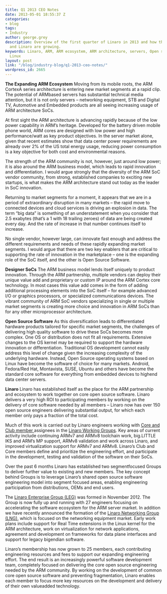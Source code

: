 ```yaml
---
title: Q1 2013 CEO Notes
date: 2013-05-01 18:55:37 Z
categories:
- blog
tags:
- Industry
author: george.grey
description: Overview of the first quarter of Linaro in 2013 and how the ARM ecosystem
  and Linaro are growing.
keywords: Linaro, ARM, ARM ecosystem, ARM architecture, servers, Open source software,
  Linux
layout: post
link: "/blog/industry-blog/q1-2013-ceo-notes/"
wordpress_id: 2665
---
```


**The Expanding ARM Ecosystem**
Moving from its mobile roots, the ARM Cortex­A series architecture is entering new market segments at a rapid clip. The potential of ARM­based servers has substantial technical media attention, but it is not only servers – networking equipment, STB and Digital TV, Automotive and Embedded products are all seeing increasing usage of ARM architecture SoCs.

At first sight the ARM architecture is advancing rapidly because of the low power capability in ARM’s heritage. Developed for the battery driven mobile phone world, ARM cores are designed with low power and high performance/watt as key product objectives. In the server market alone, given that recent estimates show that data center power requirements are already over 2% of the US total energy usage, reducing power consumption is a key objective for both cost and environmental reasons.

The strength of the ARM community is not, however, just around low power; it is also around the ARM business model, which leads to rapid innovation and differentiation. I would argue strongly that the diversity of the ARM SoC vendor community, from strong, established companies to exciting new startups, is what makes the ARM architecture stand out today as the leader in SoC innovation.

Returning to market segments for a moment, it appears that we are in a period of extraordinary disruption in many markets – the rapid move to connected devices and cloud services is driving an explosion in data. The term “big data” is something of an understatement when you consider that 2.5 exabytes (that’s a 1 with 18 trailing zeroes) of data are being created every day. And the rate of increase in that number continues itself to increase.

No single vendor, however large, can innovate fast enough and address the different requirements and needs of these rapidly expanding market segments. I would argue that there are two key enablers that are critical to supporting the rate of innovation in the marketplace – one is the expanding role of the SoC itself, and the other is Open Source Software.

**Designer SoCs** The ARM business model lends itself uniquely to product innovation. Through the ARM partnership, multiple vendors can deploy their unique value add and proprietary or custom IP around the ARM Cortex core technology. In most cases this value add comes in the form of adding additional processing elements into the SoC itself – for example advanced I/O or graphics processors, or specialized communications devices. The vibrant community of ARM SoC vendors specializing in single or multiple market segments is creating more choice and innovation in ARM SoCs than for any other microprocessor architecture.

**Open Source Software** As this diversification leads to differentiated hardware products tailored for specific market segments, the challenges of delivering high quality software to drive these SoCs becomes more complex. One OS or distribution does not fit all requirements. Extensive changes to the OS kernel may be required to support the hardware innovation or differentiation. Traditional OS development cannot easily address this level of change given the increasing complexity of the underlying hardware. Instead, Open Source operating systems based on Linux have become the software of choice for many markets. Android, Fedora/Red Hat, Montavista, SUSE, Ubuntu and others have become the standard core software for everything from embedded devices to high­end data center servers.

**Linaro** Linaro has established itself as the place for the ARM partnership and ecosystem to work together on core open source software. Linaro delivers a very high ROI to participating members by working on the delivery of core software needed by all members – Linaro now has over 150 open source engineers delivering substantial output, for which each member only pays a fraction of the total cost.

Much of this work is carried out by Linaro engineers working with [Core and Club member ](/members)assignees in the [Linaro Working Groups](https://wiki.linaro.org/WorkingGroups). Key areas of current activity include continuing ARMv7 and ARMv8 toolchain work, big.LITTLE IKS and ARM’s MP support, ARMv8 validation and work across Linaro, and improved virtualization support for ARMv7 and ARMv8. Linaro’s Club and Core members define and prioritize the engineering effort, and participate in the development, testing and validation of the software on their SoCs.

Over the past 6 months Linaro has established two segment­focused Groups to deliver further value to existing and new members. The key concept behind Groups is to leverage Linaro’s shared open source software engineering model into segment focused areas, enabling engineering participation from distributions, OEMs and end users.

The [Linaro Enterprise Group (LEG)](/groups/leg/) was formed in November 2012. The Group is now fully up and running with 27 engineers focusing on accelerating the software ecosystem for the ARM server market. In addition we have recently announced the formation of the [Linaro Networking Group (LNG)](/blog/lng/), which is focused on the networking equipment market. Early work plans include support for Real Time extensions in the Linux kernel for the ARM architecture, work on virtualization for network applications, agreement and development on frameworks for data plane interfaces and support for legacy big­endian software.

Linaro’s membership has now grown to 25 members, each contributing engineering resources and fees to support our expanding engineering effort. The end result is an increasingly powerful software development team, completely focused on delivering the core open source engineering needed by the ARM community. By working on the development of common core open source software and preventing fragmentation, Linaro enables each member to focus more key resources on the development and delivery of their own value­added technology.